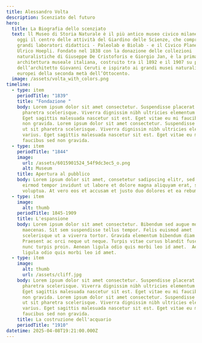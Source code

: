 ```yaml
---
title: Alessandro Volta
description: Scenziato del futuro
hero:
  title: La Biografia dello scenziato
  text: ll Museo di Storia Naturale è il più antico museo civico milanese ed è
    oggi il centro delle attività del Giardino delle Scienze, che comprende due
    grandi laboratori didattici - Paleolab e Biolab - e il Civico Planetario
    Ulrico Hoepli. Fondato nel 1838 con la donazione delle collezioni
    naturalistiche di Giuseppe De Cristoforis e Giorgio Jan, è la prima
    architettura museale italiana, costruito tra il 1892 e il 1907 su progetto
    dell’architetto Giovanni Ceruti e ispirato ai grandi musei naturalistici
    europei della seconda metà dell’Ottocento.
  image: /assets/volta_with_colors.png
timeline:
  - type: item
    periodTitle: "1839"
    title: "Fondazione "
    body: Lorem ipsum dolor sit amet consectetur. Suspendisse placerat ut sit
      pharetra scelerisque. Viverra dignissim nibh ultricies elementum varius.
      Eget sagittis malesuada nascetur sit est. Eget vitae eu mi faucibus sed
      non gravida. Lorem ipsum dolor sit amet consectetur. Suspendisse placerat
      ut sit pharetra scelerisque. Viverra dignissim nibh ultricies elementum
      varius. Eget sagittis malesuada nascetur sit est. Eget vitae eu mi
      faucibus sed non gravida.
  - type: item
    periodTitle: "1844"
    image:
      url: /assets/6015901524_54f9dc3ec5_o.png
      alt: Museum
    title: Apertura al pubblico
    body: Lorem ipsum dolor sit amet, consetetur sadipscing elitr, sed diam nonumy
      eirmod tempor invidunt ut labore et dolore magna aliquyam erat, sed diam
      voluptua. At vero eos et accusam et justo duo dolores et ea rebum.
  - type: item
    image:
      alt: thumb
    periodTitle: 1845-1909
    title: L'espansione
    body: Lorem ipsum dolor sit amet consectetur. Bibendum sed augue molestie ac
      maecenas. Sit sem suspendisse tellus tempor. Felis euismod amet
      scelerisque ut a viverra tortor. Gravida elementum bibendum diam maecenas.
      Praesent ac orci neque ut neque. Turpis vitae cursus blandit fusce euismod
      nunc turpis proin. Aenean ligula odio quis morbi leo id amet.  Aenean
      ligula odio quis morbi leo id amet.
  - type: item
    image:
      alt: thumb
      url: /assets/cliff.jpg
    body: Lorem ipsum dolor sit amet consectetur. Suspendisse placerat ut sit
      pharetra scelerisque. Viverra dignissim nibh ultricies elementum varius.
      Eget sagittis malesuada nascetur sit est. Eget vitae eu mi faucibus sed
      non gravida. Lorem ipsum dolor sit amet consectetur. Suspendisse placerat
      ut sit pharetra scelerisque. Viverra dignissim nibh ultricies elementum
      varius. Eget sagittis malesuada nascetur sit est. Eget vitae eu mi
      faucibus sed non gravida.
    title: La costruzione dell'acquario
    periodTitle: "1910"
datetime: 2025-04-08T19:21:00.000Z
---
```


